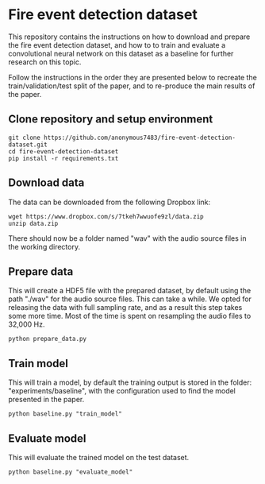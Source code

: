 # Fire event detection dataset
This repository contains the instructions on how to download and prepare the fire event detection dataset, and how to to train and evaluate a convolutional neural network on this dataset as a baseline for further research on this topic.

Follow the instructions in the order they are presented below to recreate the train/validation/test split of the paper, and to re-produce the main results of the paper.

## Clone repository and setup environment

    git clone https://github.com/anonymous7483/fire-event-detection-dataset.git
    cd fire-event-detection-dataset
    pip install -r requirements.txt

## Download data
The data can be downloaded from the following Dropbox link:

    wget https://www.dropbox.com/s/7tkeh7wwuofe9zl/data.zip
    unzip data.zip
    
There should now be a folder named "wav" with the audio source files in the working directory.

## Prepare data
This will create a HDF5 file with the prepared dataset, by default using the path "./wav" for the audio source files. This can take a while. We opted for releasing the data with full sampling rate, and as a result this step takes some more time. Most of the time is spent on resampling the audio files to 32,000 Hz.

    python prepare_data.py

## Train model
This will train a model, by default the training output is stored in the folder: "experiments/baseline", with the configuration used to find the model presented in the paper.

    python baseline.py "train_model"

## Evaluate model
This will evaluate the trained model on the test dataset.

    python baseline.py "evaluate_model"
